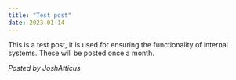 ```yaml
---
title: "Test post"
date: 2023-01-14
---
```

This is a test post, it is used for ensuring the functionality of internal systems. These will be posted once a month.

*Posted by JoshAtticus*

<script src="https://utteranc.es/client.js"
        repo="BetterMeower/Blog"
        issue-term="title"
        label="comment"
        theme="github-light"
        crossorigin="anonymous"
        async>
</script>
